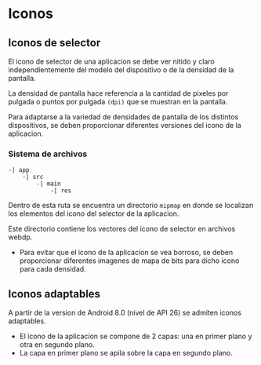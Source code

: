 # Iconos

## Iconos de selector

El icono de selector de una aplicacion se debe ver nitido y claro independientemente del modelo del dispositivo o de la densidad de la pantalla.

La densidad de pantalla hace referencia a la cantidad de pixeles por pulgada o puntos por pulgada `(dpi)` que se muestran en la pantalla.

Para adaptarse a la variedad de densidades de pantalla de los distintos dispositivos, se deben proporcionar diferentes versiones del icono de la aplicacion.

### Sistema de archivos

    -| app
        -| src
            -| main
                -| res

Dentro de esta ruta se encuentra un directorio `mipmap` en donde se localizan los elementos del icono del selector de la aplicacion.

Este directorio contiene los vectores del icono de selector en archivos webdp.

- Para evitar que el icono de la aplicacion se vea borroso, se deben proporcionar diferentes imagenes de mapa de bits para dicho icono para cada densidad.

## Iconos adaptables

A partir de la version de Android 8.0 (nivel de API 26) se admiten iconos adaptables.

- El icono de la aplicacion se compone de 2 capas: una en primer plano y otra en segundo plano.
- La capa en primer plano se apila sobre la capa en segundo plano.